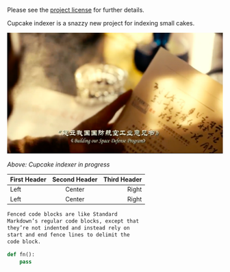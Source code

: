 Please see the [project license](./license.md#mit) for further details.

Cupcake indexer is a snazzy new project for indexing small cakes.

![Screenshot](img/screenshot.jpg)

*Above: Cupcake indexer in progress*

First Header | Second Header | Third Header
:----------- |:-------------:| -----------:
Left         | Center        | Right
Left         | Center        | Right

```
Fenced code blocks are like Standard
Markdown’s regular code blocks, except that
they’re not indented and instead rely on
start and end fence lines to delimit the
code block.
```

```python
def fn():
    pass
```